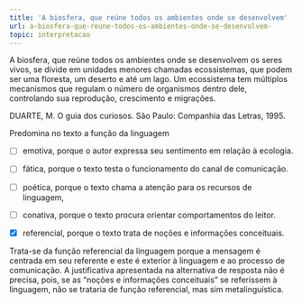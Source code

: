 ```yaml
---
title: 'A biosfera, que reúne todos os ambientes onde se desenvolvem'
url: a-biosfera-que-reune-todos-os-ambientes-onde-se-desenvolvem-
topic: interpretacao
---
```



A biosfera, que reúne todos os ambientes onde se desenvolvem os seres vivos, se divide em unidades menores chamadas ecossistemas, que podem ser uma floresta, um deserto e até um lago. Um ecossistema tem múltiplos mecanismos que regulam o número de organismos dentro dele, controlando sua reprodução, crescimento e migrações.

DUARTE, M. O guia dos curiosos. São Paulo: Companhia das Letras, 1995.

Predomina no texto a função da linguagem



- [ ] emotiva, porque o autor expressa seu sentimento em relação à ecologia.
- [ ] fática, porque o texto testa o funcionamento do canal de comunicação.
- [ ] poética, porque o texto chama a atenção para os recursos de linguagem,
- [ ] conativa, porque o texto procura orientar comportamentos do leitor.
- [x] referencial, porque o texto trata de noções e informações conceituais.


Trata-se da função referencial da linguagem porque a mensagem é centrada em seu referente e este é exterior à linguagem e ao processo de comunicação. A justificativa apresentada na alternativa de resposta não é precisa, pois, se as “noções e informações conceituais” se referissem à linguagem, não se trataria de função referencial, mas sim metalinguística.

